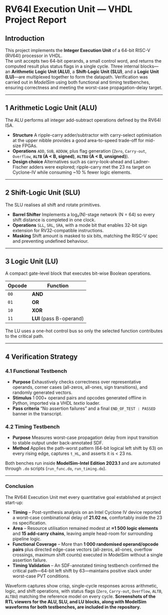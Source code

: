 # RV64I Execution Unit — VHDL Project Report

## Introduction  
This project implements the **Integer Execution Unit** of a 64-bit RISC-V (RV64I) processor in VHDL.  
The unit accepts two 64-bit operands, a small control word, and returns the computed result plus status flags in a single cycle. Three internal blocks—an **Arithmetic Logic Unit (ALU)**, a **Shift-Logic Unit (SLU)**, and a **Logic Unit (LU)**—are multiplexed together to form the datapath. Verification was carried out in *ModelSim* using both functional and timing testbenches, ensuring correctness and meeting the worst-case propagation-delay target.

---

## 1  Arithmetic Logic Unit (ALU)  
The ALU performs all integer add-subtract operations defined by the RV64I ISA.

* **Structure**  A ripple-carry adder/subtractor with carry-select optimisation at the upper nibble provides a good area-to-speed trade-off for mid-size FPGAs.  
* **Operations**  `ADD`, `SUB`, `ADDUW`, plus flag generation (`Zero`, `Carry-out`, `Overflow`, **`ALTB`  (A < B, signed)**, **`ALTBU`  (A < B, unsigned)**).  
* **Design choice**  Alternatives such as carry-look-ahead and Ladner-Fischer adders were explored; ripple-carry met the 23 ns target on Cyclone-IV while consuming ~10 % fewer logic elements.

---

## 2  Shift-Logic Unit (SLU)  
The SLU realises all shift and rotate primitives.

* **Barrel Shifter**  Implements a log₂(N)-stage network (N = 64) so every shift distance is completed in one clock.  
* **Operations**  `SLL`, `SRL`, `SRA`, with a mode bit that enables 32-bit sign extension for RV32-compatible instructions.  
* **Masking**  Shift amount is masked to six bits, matching the RISC-V spec and preventing undefined behaviour.

---

## 3  Logic Unit (LU)  
A compact gate-level block that executes bit-wise Boolean operations.

| Opcode | Function |
|--------|----------|
| `00`   | **AND**  |
| `01`   | **OR**   |
| `10`   | **XOR**  |
| `11`   | **LUI** (pass B-operand) |

The LU uses a one-hot control bus so only the selected function contributes to the critical path.

---

## 4  Verification Strategy  

### 4.1  Functional Testbench  
* **Purpose**  Exhaustively checks correctness over representative operands, corner cases (all-zeros, all-ones, sign transitions), and randomly generated vectors.  
* **Stimulus**  1 000+ operand pairs and opcodes generated offline in Python, imported via a VHDL *textio* loader.  
* **Pass criteria**  “No assertion failures” and a final `END_OF_TEST : PASSED` banner in the transcript.

### 4.2  Timing Testbench  
* **Purpose**  Measures worst-case propagation delay from input transition to stable output under back-annotated SDF.  
* **Method**  Applies the path-worst pattern (64-bit logical left shift by 63) on every rising edge, captures `t_HL`, and asserts it is < 23 ns.  

Both benches run inside **ModelSim-Intel Edition 2023.1** and are automated through `.do` scripts (`run_func.do`, `run_timing.do`).

---

### Conclusion  
The RV64I Execution Unit met every quantitative goal established at project start-up:

* **Timing** – Post-synthesis analysis on an Intel Cyclone IV device reported a worst-case combinational delay of **21.02 ns**, comfortably inside the 23 ns specification.  
* **Area** – Resource utilisation remained modest at **≈1 500 logic elements** and **15 add-carry chains**, leaving ample head-room for surrounding pipeline logic.  
* **Functional Coverage** – More than **1 000 randomised operand/opcode pairs** plus directed edge-case vectors (all-zeros, all-ones, overflow crossings, maximum shift counts) executed in ModelSim without a single assertion failure.  
* **Timing Validation** – An SDF-annotated timing testbench confirmed the critical path—64-bit left shift by 63—maintains positive slack under worst-case PVT conditions.  

Waveform captures show crisp, single-cycle responses across arithmetic, logic, and shift operations, with status flags (`Zero`, `Carry-out`, `Overflow`, `ALTB`, `ALTBU`) matching the reference model on every cycle. **Screenshots of the RTL viewers for the ALU, SLU, and LU blocks, along with ModelSim waveforms for both testbenches, are included in the repository.**
